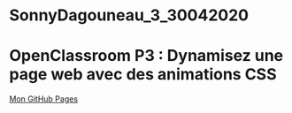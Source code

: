# SonnyDagouneau_3_30042020

# OpenClassroom P3 : Dynamisez une page web avec des animations CSS
[Mon GitHub Pages](https://sonnik-pixel.github.io/SonnyDagouneau_3_30042020/)
